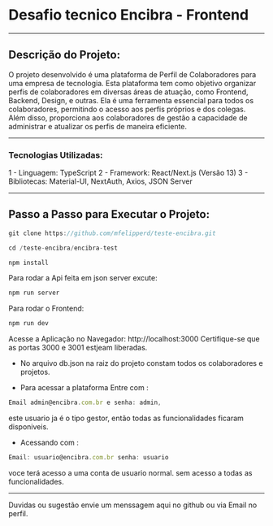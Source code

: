 
# Desafio tecnico Encibra - Frontend
---


## Descrição do Projeto:
O projeto desenvolvido é uma plataforma de Perfil de Colaboradores para uma empresa de tecnologia. Esta plataforma tem como objetivo organizar perfis de colaboradores em diversas áreas de atuação, como Frontend, Backend, Design, e outras. Ela é uma ferramenta essencial para todos os colaboradores, permitindo o acesso aos perfis próprios e dos colegas. Além disso, proporciona aos colaboradores de gestão a capacidade de administrar e atualizar os perfis de maneira eficiente.

---

### Tecnologias Utilizadas:

1 - Linguagem: TypeScript
2 - Framework: React/Next.js (Versão 13)
3 - Bibliotecas: Material-UI, NextAuth, Axios, JSON Server

---

## Passo a Passo para Executar o Projeto:


```javascript
git clone https://github.com/mfelipperd/teste-encibra.git

```

```javascript
cd /teste-encibra/encibra-test
```

```javascript
npm install
```
Para rodar a Api feita em json server excute:

```javascript
npm run server
```

Para rodar o Frontend:

```javascript
npm run dev
```
Acesse a Aplicação no Navegador:
http://localhost:3000
Certifique-se que as portas 3000 e 3001 estjeam liberadas.

- No arquivo db.json na raiz do projeto constam todos os colaboradores e projetos.

- Para acessar a plataforma Entre com :

```javascript
Email admin@encibra.com.br e senha: admin, 
```

este usuario ja é o tipo gestor, então todas as funcionalidades ficaram disponiveis.

- Acessando com :

```javascript
Email: usuario@encibra.com.br senha: usuario
```
 voce terá acesso a uma conta de usuario normal. sem acesso a todas as funcionalidades.

---

Duvidas ou sugestão envie um menssagem aqui no github ou via Email no perfil.
